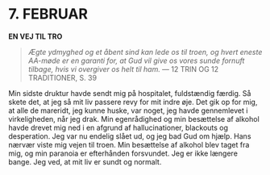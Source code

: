 # 7. FEBRUAR

**EN VEJ TIL TRO**

> *Ægte ydmyghed og et åbent sind kan lede os til troen, og hvert eneste AA-møde er en garanti for, at Gud vil give os vores sunde fornuft tilbage, hvis vi overgiver os helt til ham.*
> — 12 TRIN OG 12 TRADITIONER, S. 39

Min sidste druktur havde sendt mig på hospitalet, fuldstændig færdig. Så skete det, at jeg så mit liv passere revy for mit indre øje. Det gik op for mig, at alle de mareridt, jeg kunne huske, var noget, jeg havde gennemlevet i virkeligheden, når jeg drak. Min egenrådighed og min besættelse af alkohol havde drevet mig ned i en afgrund af hallucinationer, blackouts og desperation. Jeg var nu endelig slået ud, og jeg bad Gud om hjælp. Hans nærvær viste mig vejen til troen. Min besættelse af alkohol blev taget fra mig, og min paranoia er efterhånden forsvundet. Jeg er ikke længere bange. Jeg ved, at mit liv er sundt og normalt.
